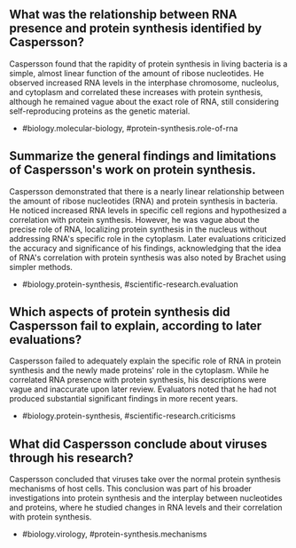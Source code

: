 ## What was the relationship between RNA presence and protein synthesis identified by Caspersson?

Caspersson found that the rapidity of protein synthesis in living bacteria is a simple, almost linear function of the amount of ribose nucleotides. He observed increased RNA levels in the interphase chromosome, nucleolus, and cytoplasm and correlated these increases with protein synthesis, although he remained vague about the exact role of RNA, still considering self-reproducing proteins as the genetic material.

- #biology.molecular-biology, #protein-synthesis.role-of-rna

## Summarize the general findings and limitations of Caspersson's work on protein synthesis.

Caspersson demonstrated that there is a nearly linear relationship between the amount of ribose nucleotides (RNA) and protein synthesis in bacteria. He noticed increased RNA levels in specific cell regions and hypothesized a correlation with protein synthesis. However, he was vague about the precise role of RNA, localizing protein synthesis in the nucleus without addressing RNA's specific role in the cytoplasm. Later evaluations criticized the accuracy and significance of his findings, acknowledging that the idea of RNA's correlation with protein synthesis was also noted by Brachet using simpler methods.

- #biology.protein-synthesis, #scientific-research.evaluation

## Which aspects of protein synthesis did Caspersson fail to explain, according to later evaluations?

Caspersson failed to adequately explain the specific role of RNA in protein synthesis and the newly made proteins' role in the cytoplasm. While he correlated RNA presence with protein synthesis, his descriptions were vague and inaccurate upon later review. Evaluators noted that he had not produced substantial significant findings in more recent years.

- #biology.protein-synthesis, #scientific-research.criticisms

## What did Caspersson conclude about viruses through his research?

Caspersson concluded that viruses take over the normal protein synthesis mechanisms of host cells. This conclusion was part of his broader investigations into protein synthesis and the interplay between nucleotides and proteins, where he studied changes in RNA levels and their correlation with protein synthesis.

- #biology.virology, #protein-synthesis.mechanisms